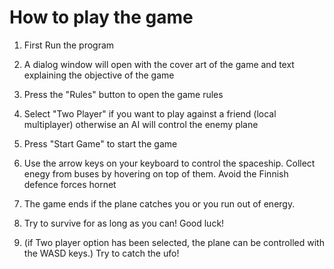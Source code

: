 # How to play the game

1. First Run the program
2. A dialog window will open with the cover art of the game and text explaining the objective of the game 
3. Press the "Rules" button to open the game rules
4. Select "Two Player" if you want to play against a friend (local multiplayer) otherwise an AI will control the enemy plane
5. Press "Start Game" to start the game
6. Use the arrow keys on your keyboard to control the spaceship. Collect enegy from buses by hovering on top of them. Avoid the Finnish defence forces hornet
7. The game ends if the plane catches you or you run out of energy. 
9. Try to survive for as long as you can! Good luck!

10. (if Two player option has been selected, the plane can be controlled with the WASD keys.) Try to catch the ufo!


